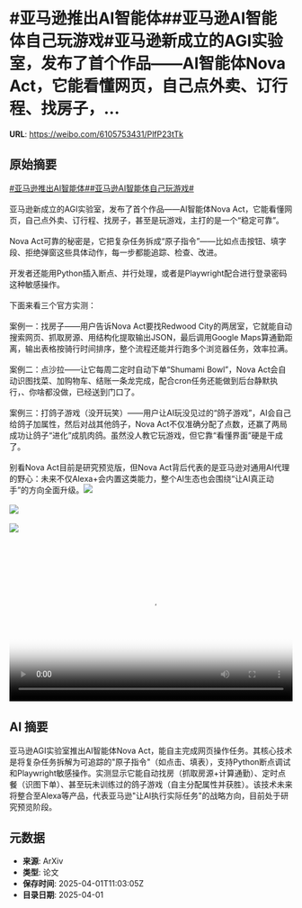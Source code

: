 # #亚马逊推出AI智能体##亚马逊AI智能体自己玩游戏#亚马逊新成立的AGI实验室，发布了首个作品——AI智能体Nova Act，它能看懂网页，自己点外卖、订行程、找房子，...

**URL**: https://weibo.com/6105753431/PlfP23tTk

## 原始摘要

<a href="https://m.weibo.cn/search?containerid=231522type%3D1%26t%3D10%26q%3D%23%E4%BA%9A%E9%A9%AC%E9%80%8A%E6%8E%A8%E5%87%BAAI%E6%99%BA%E8%83%BD%E4%BD%93%23&amp;extparam=%23%E4%BA%9A%E9%A9%AC%E9%80%8A%E6%8E%A8%E5%87%BAAI%E6%99%BA%E8%83%BD%E4%BD%93%23" data-hide=""><span class="surl-text">#亚马逊推出AI智能体#</span></a><a href="https://m.weibo.cn/search?containerid=231522type%3D1%26t%3D10%26q%3D%23%E4%BA%9A%E9%A9%AC%E9%80%8AAI%E6%99%BA%E8%83%BD%E4%BD%93%E8%87%AA%E5%B7%B1%E7%8E%A9%E6%B8%B8%E6%88%8F%23&amp;extparam=%23%E4%BA%9A%E9%A9%AC%E9%80%8AAI%E6%99%BA%E8%83%BD%E4%BD%93%E8%87%AA%E5%B7%B1%E7%8E%A9%E6%B8%B8%E6%88%8F%23" data-hide=""><span class="surl-text">#亚马逊AI智能体自己玩游戏#</span></a><br><br>亚马逊新成立的AGI实验室，发布了首个作品——AI智能体Nova Act，它能看懂网页，自己点外卖、订行程、找房子，甚至是玩游戏，主打的是一个“稳定可靠”。<br><br>Nova Act可靠的秘密是，它把复杂任务拆成“原子指令”——比如点击按钮、填字段、拒绝弹窗这些具体动作，每一步都能追踪、检查、改进。<br><br>开发者还能用Python插入断点、并行处理，或者是Playwright配合进行登录密码这种敏感操作。<br><br>下面来看三个官方实测：<br><br>案例一：找房子——用户告诉Nova Act要找Redwood City的两居室，它就能自动搜索网页、抓取房源、用结构化提取输出JSON，最后调用Google Maps算通勤距离，输出表格按骑行时间排序，整个流程还能并行跑多个浏览器任务，效率拉满。<br><br>案例二：点沙拉——让它每周二定时自动下单“Shumami Bowl”，Nova Act会自动识图找菜、加购物车、结账一条龙完成，配合cron任务还能做到后台静默执行，、你啥都没做，已经送到门口了。<br><br>案例三：打鸽子游戏（没开玩笑）——用户让AI玩没见过的“鸽子游戏”，AI会自己给鸽子加属性，然后对战其他鸽子，Nova Act不仅准确分配了点数，还赢了两局成功让鸽子“进化”成肌肉鸽。虽然没人教它玩游戏，但它靠“看懂界面”硬是干成了。<br><br>别看Nova Act目前是研究预览版，但Nova Act背后代表的是亚马逊对通用AI代理的野心：未来不仅Alexa+会内置这类能力，整个AI生态也会围绕“让AI真正动手”的方向全面升级。<img style="" src="https://tvax2.sinaimg.cn/large/006Fd7o3ly1i01dvvsznpj30zk0k03zl.jpg" referrerpolicy="no-referrer"><br><br><img style="" src="https://tvax2.sinaimg.cn/large/006Fd7o3ly1i01dvtebfnj30zk0k03zp.jpg" referrerpolicy="no-referrer"><br><br><img style="" src="https://tvax3.sinaimg.cn/large/006Fd7o3ly1i01dvuva3xj30zk0k0my9.jpg" referrerpolicy="no-referrer"><br><br><br clear="both"><div style="clear: both"></div><video controls="controls" poster="https://tvax2.sinaimg.cn/orj480/006Fd7o3ly1i01dvvvg5hj30zk0k03zl.jpg" style="width: 100%"><source src="https://f.video.weibocdn.com/o0/mRncb0dAlx08n8gT9rSo01041200Huct0E010.mp4?label=mp4_720p&amp;template=1280x720.25.0&amp;ori=0&amp;ps=1CwnkDw1GXwCQx&amp;Expires=1743508962&amp;ssig=1WSWQ2u4lb&amp;KID=unistore,video"><source src="https://f.video.weibocdn.com/o0/FZZwnxGhlx08n8gSO6hO01041200n8l20E010.mp4?label=mp4_hd&amp;template=852x480.25.0&amp;ori=0&amp;ps=1CwnkDw1GXwCQx&amp;Expires=1743508962&amp;ssig=o%2FMtZhfHbK&amp;KID=unistore,video"><source src="https://f.video.weibocdn.com/o0/RjNMdtc5lx08n8gSmCtq01041200ff5q0E010.mp4?label=mp4_ld&amp;template=640x360.25.0&amp;ori=0&amp;ps=1CwnkDw1GXwCQx&amp;Expires=1743508962&amp;ssig=xOjswLb%2Fkd&amp;KID=unistore,video"><p>视频无法显示，请前往<a href="https://video.weibo.com/show?fid=1034%3A5150656705789967" target="_blank" rel="noopener noreferrer">微博视频</a>观看。</p></video>

## AI 摘要

亚马逊AGI实验室推出AI智能体Nova Act，能自主完成网页操作任务。其核心技术是将复杂任务拆解为可追踪的"原子指令"（如点击、填表），支持Python断点调试和Playwright敏感操作。实测显示它能自动找房（抓取房源+计算通勤）、定时点餐（识图下单）、甚至玩未训练过的鸽子游戏（自主分配属性并获胜）。该技术未来将整合至Alexa等产品，代表亚马逊"让AI执行实际任务"的战略方向，目前处于研究预览阶段。

## 元数据

- **来源**: ArXiv
- **类型**: 论文
- **保存时间**: 2025-04-01T11:03:05Z
- **目录日期**: 2025-04-01
